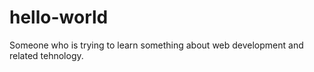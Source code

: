 # hello-world

Someone who is trying to learn something about web development and related tehnology.
